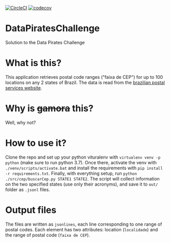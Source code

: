 [![CircleCI](https://circleci.com/gh/JCaye/DataPiratesChallenge/tree/master.svg?style=svg)](https://circleci.com/gh/JCaye/DataPiratesChallenge/tree/master) [![codecov](https://codecov.io/gh/JCaye/DataPiratesChallenge/branch/master/graph/badge.svg)](https://codecov.io/gh/JCaye/DataPiratesChallenge)
# DataPiratesChallenge
Solution to the Data Pirates Challenge

# What is this?
This application retrieves postal code ranges ("faixa de CEP") for up to 100 locations on any 2 states of Brazil. The data is read from the [brazilian postal services website](http://www.buscacep.correios.com.br/sistemas/buscacep/ResultadoBuscaFaixaCEP.cfm).

# Why is <del>gamora</del> this?
Well, why not?

# How to use it?
Clone the repo and set up your python vituralenv with `virtualenv venv -p python` (make sure to run python 3.7). Once there, activate the venv with `./venv/scripts/activate.bat` and install the requirements with `pip install -r requirements.txt`.
Finally, with everything setup, run `python ./src/cep/buscarCep.py STATE1 STATE2`. The script will collect information on the two specified states (use only their acronyms), and save it to `out/` folder as `.jsonl` files.

# Output files
The files are written as `jsonlines`, each line corresponding to one range of postal codes. Each element has two attributes: location (`localidade`) and the range of postal code (`faixa de CEP`).
